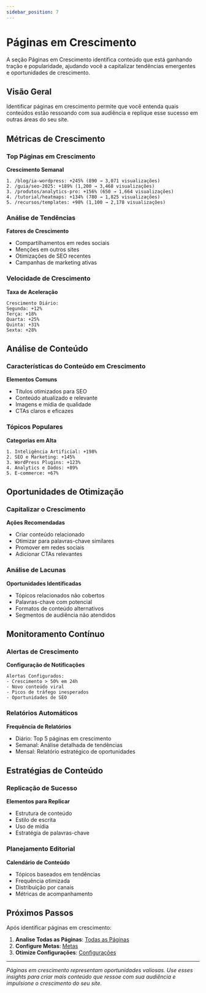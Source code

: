 ```yaml
---
sidebar_position: 7
---
```


# Páginas em Crescimento

A seção Páginas em Crescimento identifica conteúdo que está ganhando tração e popularidade, ajudando você a capitalizar tendências emergentes e oportunidades de crescimento.

## Visão Geral

Identificar páginas em crescimento permite que você entenda quais conteúdos estão ressoando com sua audiência e replique esse sucesso em outras áreas do seu site.

## Métricas de Crescimento

### Top Páginas em Crescimento

**Crescimento Semanal**
```
1. /blog/ia-wordpress: +245% (890 → 3,071 visualizações)
2. /guia/seo-2025: +189% (1,200 → 3,468 visualizações)
3. /produtos/analytics-pro: +156% (650 → 1,664 visualizações)
4. /tutorial/heatmaps: +134% (780 → 1,825 visualizações)
5. /recursos/templates: +98% (1,100 → 2,178 visualizações)
```

### Análise de Tendências

**Fatores de Crescimento**
- Compartilhamentos em redes sociais
- Menções em outros sites
- Otimizações de SEO recentes
- Campanhas de marketing ativas

### Velocidade de Crescimento

**Taxa de Aceleração**
```
Crescimento Diário:
Segunda: +12%
Terça: +18%
Quarta: +25%
Quinta: +31%
Sexta: +28%
```

## Análise de Conteúdo

### Características do Conteúdo em Crescimento

**Elementos Comuns**
- Títulos otimizados para SEO
- Conteúdo atualizado e relevante
- Imagens e mídia de qualidade
- CTAs claros e eficazes

### Tópicos Populares

**Categorias em Alta**
```
1. Inteligência Artificial: +198%
2. SEO e Marketing: +145%
3. WordPress Plugins: +123%
4. Analytics e Dados: +89%
5. E-commerce: +67%
```

## Oportunidades de Otimização

### Capitalizar o Crescimento

**Ações Recomendadas**
- Criar conteúdo relacionado
- Otimizar para palavras-chave similares
- Promover em redes sociais
- Adicionar CTAs relevantes

### Análise de Lacunas

**Oportunidades Identificadas**
- Tópicos relacionados não cobertos
- Palavras-chave com potencial
- Formatos de conteúdo alternativos
- Segmentos de audiência não atendidos

## Monitoramento Contínuo

### Alertas de Crescimento

**Configuração de Notificações**
```
Alertas Configurados:
- Crescimento > 50% em 24h
- Novo conteúdo viral
- Picos de tráfego inesperados
- Oportunidades de SEO
```

### Relatórios Automáticos

**Frequência de Relatórios**
- Diário: Top 5 páginas em crescimento
- Semanal: Análise detalhada de tendências
- Mensal: Relatório estratégico de oportunidades

## Estratégias de Conteúdo

### Replicação de Sucesso

**Elementos para Replicar**
- Estrutura de conteúdo
- Estilo de escrita
- Uso de mídia
- Estratégia de palavras-chave

### Planejamento Editorial

**Calendário de Conteúdo**
- Tópicos baseados em tendências
- Frequência otimizada
- Distribuição por canais
- Métricas de acompanhamento

## Próximos Passos

Após identificar páginas em crescimento:

1. **Analise Todas as Páginas**: [Todas as Páginas](/docs/user-manual/screens-and-operations/all-pages)
2. **Configure Metas**: [Metas](/docs/user-manual/screens-and-operations/goals)
3. **Otimize Configurações**: [Configurações](/docs/user-manual/screens-and-operations/settings)

---

*Páginas em crescimento representam oportunidades valiosas. Use esses insights para criar mais conteúdo que ressoe com sua audiência e impulsione o crescimento do seu site.*
